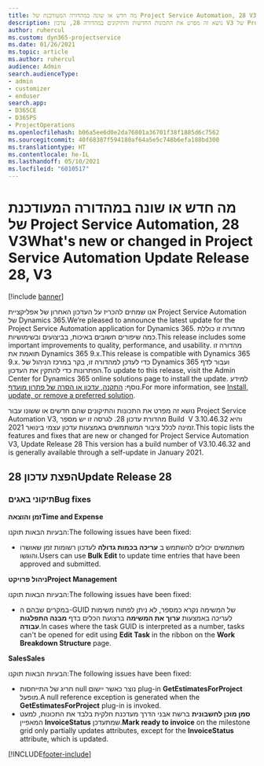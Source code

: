 ```yaml
---
title: מה חדש או שונה במהדורה המעודכנת של Project Service Automation, 28 V3
description: נושא זה מפרט את התכונות החדשות והתיקונים במהדורה 28, עדכון V3 של Project Service Automation.
author: ruhercul
ms.custom: dyn365-projectservice
ms.date: 01/26/2021
ms.topic: article
ms.author: ruhercul
audience: Admin
search.audienceType:
- admin
- customizer
- enduser
search.app:
- D365CE
- D365PS
- ProjectOperations
ms.openlocfilehash: b06a5ee6d0e2da76801a36701f38f1885d6c7562
ms.sourcegitcommit: 40f68387f594180af64a5e5c748b6efa188bd300
ms.translationtype: HT
ms.contentlocale: he-IL
ms.lasthandoff: 05/10/2021
ms.locfileid: "6010517"
---
```

# <a name="whats-new-or-changed-in-project-service-automation-update-release-28-v3"></a><span data-ttu-id="a8256-103">מה חדש או שונה במהדורה המעודכנת של Project Service Automation, 28 V3</span><span class="sxs-lookup"><span data-stu-id="a8256-103">What's new or changed in Project Service Automation Update Release 28, V3</span></span>

[!include [banner](../includes/psa-now-project-operations.md)]

<span data-ttu-id="a8256-104">אנו שמחים להכריז על העדכון האחרון של אפליקציית Project Service Automation של Dynamics 365.</span><span class="sxs-lookup"><span data-stu-id="a8256-104">We’re pleased to announce the latest update for the Project Service Automation application for Dynamics 365.</span></span> <span data-ttu-id="a8256-105">מהדורה זו כוללת כמה שיפורים חשובים באיכות, בביצועים ובשימושיות.</span><span class="sxs-lookup"><span data-stu-id="a8256-105">This release includes some important improvements to quality, performance, and usability.</span></span> <span data-ttu-id="a8256-106">מהדורה זו תואמת את Dynamics 365 9.x.</span><span class="sxs-lookup"><span data-stu-id="a8256-106">This release is compatible with Dynamics 365 9.x.</span></span> <span data-ttu-id="a8256-107">כדי לעדכן למהדורה זו, בקר במרכז הניהול של Dynamics 365 ועבור לדף הפתרונות כדי להתקין את העדכון.</span><span class="sxs-lookup"><span data-stu-id="a8256-107">To update to this release, visit the Admin Center for Dynamics 365 online solutions page to install the update.</span></span> <span data-ttu-id="a8256-108">למידע נוסף: [התקנה, עדכון או הסרה של פתרון מועדף](/power-platform/admin/install-remove-preferred-solution).</span><span class="sxs-lookup"><span data-stu-id="a8256-108">For more information, see [Install, update, or remove a preferred solution](/power-platform/admin/install-remove-preferred-solution).</span></span>

<span data-ttu-id="a8256-109">נושא זה מפרט את התכונות והתיקונים שהם חדשים או ששונו עבור Project Service Automation V3, מהדורת עדכון 28. לגרסה זו יש מספר Build ‏ V 3.10.46.32 והיא זמינה לכלל ציבור המשתמשים באמצעות עדכון עצמי בינואר 2021.</span><span class="sxs-lookup"><span data-stu-id="a8256-109">This topic lists the features and fixes that are new or changed for Project Service Automation V3, Update Release 28 This version has a build number of V3.10.46.32 and is generally available through a self-update in January 2021.</span></span>

## <a name="update-release-28"></a><span data-ttu-id="a8256-110">הפצת עדכון 28</span><span class="sxs-lookup"><span data-stu-id="a8256-110">Update Release 28</span></span>

### <a name="bug-fixes"></a><span data-ttu-id="a8256-111">תיקוני באגים</span><span class="sxs-lookup"><span data-stu-id="a8256-111">Bug fixes</span></span>

<span data-ttu-id="a8256-112">**זמן והוצאה**</span><span class="sxs-lookup"><span data-stu-id="a8256-112">**Time and Expense**</span></span>

<span data-ttu-id="a8256-113">הבעיות הבאות תוקנו:</span><span class="sxs-lookup"><span data-stu-id="a8256-113">The following issues have been fixed:</span></span>

- <span data-ttu-id="a8256-114">משתמשים יכולים להשתמש ב **עריכה בכמות גדולה** לעדכון רשומות זמן שאושרו והוגשו.</span><span class="sxs-lookup"><span data-stu-id="a8256-114">Users can use **Bulk Edit** to update time entries that have been approved and submitted.</span></span>

<span data-ttu-id="a8256-115">**ניהול פרויקט**</span><span class="sxs-lookup"><span data-stu-id="a8256-115">**Project Management**</span></span>

<span data-ttu-id="a8256-116">הבעיות הבאות תוקנו:</span><span class="sxs-lookup"><span data-stu-id="a8256-116">The following issues have been fixed:</span></span>

- <span data-ttu-id="a8256-117">במקרים שבהם ה-GUID של המשימה נקרא כמספר, לא ניתן לפתוח משימות לעריכה באמצעות **ערוך את המשימה** ברצועת הכלים בדף **מבנה התפלגות עבודה**.</span><span class="sxs-lookup"><span data-stu-id="a8256-117">In cases where the task GUID is interpreted as a number, tasks can't be opened for edit using **Edit Task** in the ribbon on the **Work Breakdown Structure** page.</span></span>

<span data-ttu-id="a8256-118">**Sales**</span><span class="sxs-lookup"><span data-stu-id="a8256-118">**Sales**</span></span>

<span data-ttu-id="a8256-119">הבעיות הבאות תוקנו:</span><span class="sxs-lookup"><span data-stu-id="a8256-119">The following issues have been fixed:</span></span>

- <span data-ttu-id="a8256-120">חריג של התייחסות null נוצר כאשר יישום plug-in **GetEstimatesForProject** מופעל.</span><span class="sxs-lookup"><span data-stu-id="a8256-120">A null reference exception is generated when the **GetEstimatesForProject** plug-in is invoked.</span></span>
- <span data-ttu-id="a8256-121">**סמן מוכן לחשבונית** ברשת אבני הדרך מעדכנת חלקית בלבד את התכונות, למעט המאפיין **InvoiceStatus** שמתעדכן.</span><span class="sxs-lookup"><span data-stu-id="a8256-121">**Mark ready to invoice** on the milestone grid only partially updates attributes, except for the **InvoiceStatus** attribute, which is updated.</span></span>



[!INCLUDE[footer-include](../includes/footer-banner.md)]